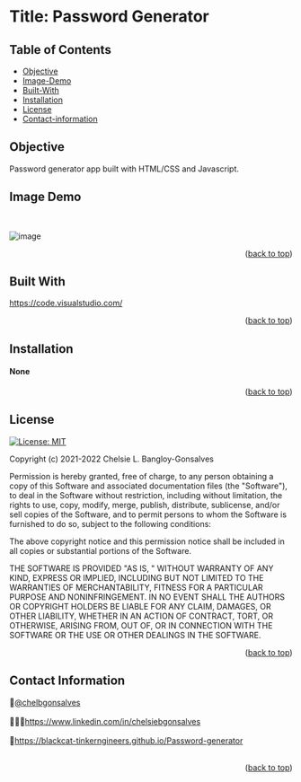<div id="top"></div>

# Title: Password Generator


## Table of Contents

* [Objective](#Objective)
* [Image-Demo](#Image-Demo)
* [Built-With](#Built-With)
* [Installation](#Installation)
* [License](#License)
* [Contact-information](#Contact-Information)


## Objective
  <p></p>

Password generator app built with HTML/CSS and Javascript. 


## Image Demo 

<br>

![image](https://user-images.githubusercontent.com/88634637/166089647-3d00b5ae-fadc-4baa-bfa9-12459e915a2b.png)



<div align="center"></div>


<p align="right">(<a href="#top">back to top</a>)</p>

## Built With

<a href="https://code.visualstudio.com/">https://code.visualstudio.com/</a>


<p align="right">(<a href="#top">back to top</a>)</p>



<!-- GETTING STARTED -->


## Installation

<h4>None</h4>


<p align="right">(<a href="#top">back to top</a>)</p>

<!-- LICENSE -->
## License
[![License: MIT](https://img.shields.io/badge/License-MIT-yellow.svg)](https://opensource.org/licenses/MIT)

Copyright (c) 2021-2022 Chelsie L. Bangloy-Gonsalves

Permission is hereby granted, free of charge, to any person obtaining
a copy of this Software and associated documentation files (the
"Software"), to deal in the Software without restriction, including
without limitation, the rights to use, copy, modify, merge, publish,
distribute, sublicense, and/or sell copies of the Software, and to
permit persons to whom the Software is furnished to do so, subject to
the following conditions:

The above copyright notice and this permission notice shall be
included in all copies or substantial portions of the Software.

THE SOFTWARE IS PROVIDED "AS IS, " WITHOUT WARRANTY OF ANY KIND,
EXPRESS OR IMPLIED, INCLUDING BUT NOT LIMITED TO THE WARRANTIES OF
MERCHANTABILITY, FITNESS FOR A PARTICULAR PURPOSE AND
NONINFRINGEMENT. IN NO EVENT SHALL THE AUTHORS OR COPYRIGHT HOLDERS BE
LIABLE FOR ANY CLAIM, DAMAGES, OR OTHER LIABILITY, WHETHER IN AN ACTION
OF CONTRACT, TORT, OR OTHERWISE, ARISING FROM, OUT OF, OR IN CONNECTION
WITH THE SOFTWARE OR THE USE OR OTHER DEALINGS IN THE SOFTWARE.

<p align="right">(<a href="#top">back to top</a>)</p>

<!-- CONTACT -->
## Contact Information

🐓<a href="https://twitter.com/chelbgonsalves">@chelbgonsalves</a>
<br>
</br>
👩🏻‍💻<a href="https://www.linkedin.com/in/chelsiebgonsalves">https://www.linkedin.com/in/chelsiebgonsalves</a>
<br>
</br>
🧁<a href="https://blackcat-tinkerngineers.github.io/Password-generator">https://blackcat-tinkerngineers.github.io/Password-generator</a>
<br>
</br>
<p align="right">(<a href="#top">back to top</a>)</p>
